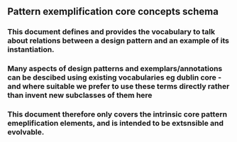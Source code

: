 ## Pattern exemplification core concepts schema
### This document defines and provides the vocabulary to talk about relations between a design pattern and an example of its instantiation.
### Many aspects of design patterns and exemplars/annotations can be descibed using existing vocabularies eg dublin core - and where suitable we prefer to use these terms directly rather than invent new subclasses of them here
### This document therefore only covers the intrinsic core pattern emeplification elements, and is intended to be extsnsible and evolvable.
